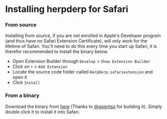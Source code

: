 # Installing herpderp for Safari

### From source
Installing from source, if you are not enrolled in Apple's Developer program (and thus have no Safari Extension Certificate), will only work for the lifetime of Safari. You'll need to do this every time you start up Safari, it is therefor recommended to install the binary below.

* Open Extension Builder through `Develop` > `Show Extension Builder`
* Click on `+` > `Add Extension`
* Locate the source code folder called `HerpDerp.safariextension` and open it
* Click `Install`



### From a binary
 Download the binary from [here](/safari/HerpDerp.safariextz) (Thanks to [@gggritso](https://github.com/gggritso) for building it). Simply double click it to install it into Safari. 
